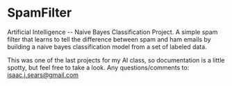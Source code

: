 SpamFilter
===========

Artificial Intelligence -- Naive Bayes Classification Project. A simple spam filter that learns to tell the difference between spam and ham emails by building a naive bayes classification model from a set of labeled data.

This was one of the last projects for my AI class, so documentation is a little spotty, but feel free to take a look. Any questions/comments to:
isaac.j.sears@gmail.com
